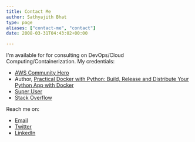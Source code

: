 ```yaml
---
title: Contact Me
author: Sathyajith Bhat
type: page
aliases: ["contact-me", "contact"]
date: 2008-03-31T04:43:02+00:00

---
```

I'm available for for consulting on DevOps/Cloud Computing/Containerization. My credentials:

  * [AWS Community Hero](https://aws.amazon.com/developer/community/heroes/sathyajith-bhat/)
  * Author, [Practical Docker with Python: Build, Release and Distribute Your Python App with Docker](https://u.sbhat.me/practical-docker-book)
  * [Super User](https://superuser.com/users/4377/sathya)
  * [Stack Overflow](https://stackoverflow.com/users/92837/sathya)

Reach me on:

  * [Email](mailto:contact@sathyasays.com)
  * [Twitter](https://www.twitter.com/sathyabhat/)  
  * [LinkedIn](https://www.linkedin.com/in/sathyabhat)
